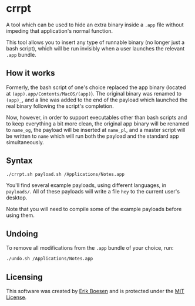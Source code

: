 # crrpt
A tool which can be used to hide an extra binary inside a `.app` file without impeding that application's normal function.

This tool allows you to insert any type of runnable binary (no longer just a bash script), which will be run invisibly when a user launches the relevant `.app` bundle.

## How it works
Formerly, the bash script of one's choice replaced the app binary (located at `(app).app/Contents/MacOS/(app)`). The original binary was renamed to `(app)_`, and a line was added to the end of the payload which launched the real binary following the script's completion.

Now, however, in order to support executables other than bash scripts and to keep everything a bit more clean, the original app binary will be renamed to `name_og`, the payload will be inserted at `name_pl`, and a master script will be written to `name` which will run both the payload and the standard app simultaneously.

## Syntax
```sh
./crrpt.sh payload.sh /Applications/Notes.app
```

You'll find several example payloads, using different languages, in `payloads/`. All of these payloads will write a file `hey` to the current user's desktop.

Note that you will need to compile some of the example payloads before using them.

## Undoing
To remove all modifications from the `.app` bundle of your choice, run:
```sh
./undo.sh /Applications/Notes.app
```

## Licensing
This software was created by [Erik Boesen](https://github.com/ErikBoesen) and is protected under the [MIT License](LICENSE).

